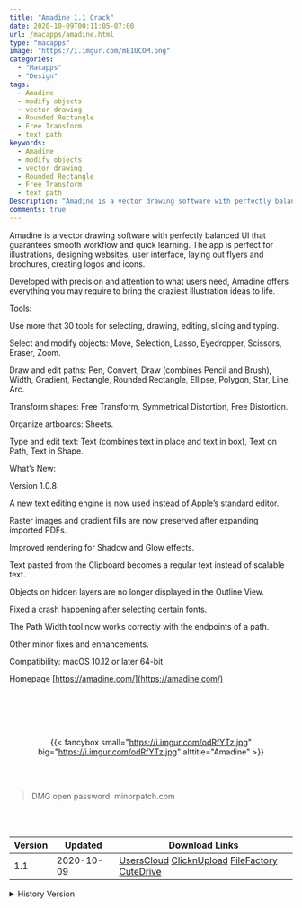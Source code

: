 ```yaml
---
title: "Amadine 1.1 Crack"
date: 2020-10-09T00:11:05-07:00
url: /macapps/amadine.html
type: "macapps"
image: "https://i.imgur.com/mE1UCOM.png"
categories:
  - "Macapps"
  - "Design"
tags:
  - Amadine
  - modify objects
  - vector drawing
  - Rounded Rectangle
  - Free Transform
  - text path
keywords:
  - Amadine
  - modify objects
  - vector drawing
  - Rounded Rectangle
  - Free Transform
  - text path
Description: "Amadine is a vector drawing software with perfectly balanced UI that guarantees smooth workflow and quick learning. The app is perfect for illustrations, designing websites, user interface, laying out flyers and brochures, creating logos and icons."
comments: true
---
```


Amadine is a vector drawing software with perfectly balanced UI that guarantees smooth workflow and quick learning. The app is perfect for illustrations, designing websites, user interface, laying out flyers and brochures, creating logos and icons.

Developed with precision and attention to what users need, Amadine offers everything you may require to bring the craziest illustration ideas to life.

Tools:

Use more that 30 tools for selecting, drawing, editing, slicing and typing.

Select and modify objects: Move, Selection, Lasso, Eyedropper, Scissors, Eraser, Zoom.

Draw and edit paths: Pen, Convert, Draw (combines Pencil and Brush), Width, Gradient, Rectangle, Rounded Rectangle, Ellipse, Polygon, Star, Line, Arc.

Transform shapes: Free Transform, Symmetrical Distortion, Free Distortion.

Organize artboards: Sheets.

Type and edit text: Text (combines text in place and text in box), Text on Path, Text in Shape.

What’s New:



Version 1.0.8:



A new text editing engine is now used instead of Apple’s standard editor.

Raster images and gradient fills are now preserved after expanding imported PDFs.

Improved rendering for Shadow and Glow effects.

Text pasted from the Clipboard becomes a regular text instead of scalable text.

Objects on hidden layers are no longer displayed in the Outline View.

Fixed a crash happening after selecting certain fonts.

The Path Width tool now works correctly with the endpoints of a path.

Other minor fixes and enhancements.

Compatibility: macOS 10.12 or later 64-bit

Homepage [https://amadine.com/](https://amadine.com/)

<br/>
<br/>
<script async src="https://pagead2.googlesyndication.com/pagead/js/adsbygoogle.js"></script>
<ins class="adsbygoogle"
     style="display:block; text-align:center;"
     data-ad-layout="in-article"
     data-ad-format="fluid"
     data-ad-client="ca-pub-8746275014476192"
     data-ad-slot="5144997159"></ins>
<script>
     (adsbygoogle = window.adsbygoogle || []).push({});
</script>
<br/>
<br/>


<center>

{{< fancybox small="https://i.imgur.com/odRfYTz.jpg" big="https://i.imgur.com/odRfYTz.jpg" alttitle="Amadine" >}}

</center>

<br/>
<br/>


> DMG open password: minorpatch.com

<br/>

<br/>
<div id="history_version" class="history_version">

| Version | Updated | Download Links |
| ---- | ---- | ---- |
| 1.1 | 2020-10-09 | [UsersCloud](https://ouo.io/oFFwi4)   [ClicknUpload](https://ouo.io/QZIptA)   [FileFactory](https://ouo.io/hIhe0m)   [CuteDrive](https://ouo.io/eSbYo0S) |
<details>
<summary>History Version</summary>

| Version | Updated | Download Links |
| ---- | ---- | ---- |
| 1.0.9 | 2020-06-26 | [UsersCloud](https://ouo.io/Npzgdmy)   [ClicknUpload](https://ouo.io/lQiPS4)   [FileFactory](https://ouo.io/1hYvIy)   [CuteDrive](https://ouo.io/AFCCte) |
| 1.0.8 | 2020-04-11 | [UsersCloud](https://ouo.io/PPGEmaE)   [ClicknUpload](https://ouo.io/KgwwYpW)   [FileFactory](https://ouo.io/WwClIT)   [CuteDrive](https://ouo.io/Tnp5O0) |
</details>

</div>
